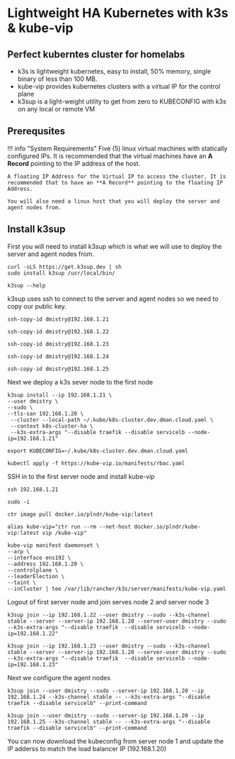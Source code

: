 # Lightweight HA Kubernetes with k3s & kube-vip
## Perfect kuberntes cluster for homelabs

- k3s is lightweight kubernetes, easy to install, 50% memory, single binary of less than 100 MB.  
- kube-vip provides kubernetes clusters with a virtual IP for the control plane  
- k3sup is a light-weight utility to get from zero to KUBECONFIG with k3s on any local or remote VM
## Prerequsites

!!! info "System Requirements"
    Five (5) linux virtual machines with statically configured IPs. It is recommended that the virtual machines have an **A Record** pointing to the IP address of the host.  
      
    A floating IP Address for the Virtual IP to access the cluster. It is recommended that to have an **A Record** pointing to the floating IP Address.

    You will also need a linux host that you will deploy the server and agent nodes from.

## Install k3sup
First you will need to install k3sup which is what we will use to deploy the server and agent nodes from.

``` shell title="Install k3sup"
curl -sLS https://get.k3sup.dev | sh
sudo install k3sup /usr/local/bin/

k3sup --help
```
k3sup uses ssh to connect to the server and agent nodes so we need to copy our public key.

``` shell title="copy ssh key to server node 1"
ssh-copy-id dmistry@192.168.1.21
```
``` shell title="copy ssh key to server node 2"
ssh-copy-id dmistry@192.168.1.22
```
``` shell title="copy ssh key to server node 3"
ssh-copy-id dmistry@192.168.1.23
```
``` shell title="copy ssh key to agent node 1"
ssh-copy-id dmistry@192.168.1.24
```
``` shell title="copy ssh key to agent node 1"
ssh-copy-id dmistry@192.168.1.25
```

Next we deploy a k3s sever node to the first node

``` shell linenums="1"
k3sup install --ip 192.168.1.21 \
--user dmistry \
--sudo \
--tls-san 192.168.1.20 \
 --cluster --local-path ~/.kube/k8s-cluster.dev.dman.cloud.yaml \
 --context k8s-cluster-ha \
 --k3s-extra-args "--disable traefik --disable servicelb --node-ip=192.168.1.21"
```
``` shell
export KUBECONFIG=~/.kube/k8s-cluster.dev.dman.cloud.yaml
```

``` shell
kubectl apply -f https://kube-vip.io/manifests/rbac.yaml 
```
SSH in to the first server node and install kube-vip
``` shell
ssh 192.168.1.21
```
``` shell
sudo -i
```
``` shell
ctr image pull docker.io/plndr/kube-vip:latest
```
``` shell
alias kube-vip="ctr run --rm --net-host docker.io/plndr/kube-vip:latest vip /kube-vip"
```
``` shell linenums="1"
kube-vip manifest daemonset \
--arp \
--interface ens192 \
--address 192.168.1.20 \
--controlplane \
--leaderElection \
--taint \
--inCluster | tee /var/lib/rancher/k3s/server/manifests/kube-vip.yaml
```
Logout of first server node and join serves node 2 and server node 3

``` shell title="Server Node 2"
k3sup join --ip 192.168.1.22 --user dmistry --sudo --k3s-channel stable --server --server-ip 192.168.1.20 --server-user dmistry --sudo --k3s-extra-args "--disable traefik  --disable servicelb --node-ip=192.168.1.22"
```
``` shell title="Server Node 3"
k3sup join --ip 192.168.1.23 --user dmistry --sudo --k3s-channel stable --server --server-ip 192.168.1.20 --server-user dmistry --sudo --k3s-extra-args "--disable traefik  --disable servicelb --node-ip=192.168.1.23"
```
Next we configure the agent nodes
``` shell title="Agent Node 2"
k3sup join --user dmistry --sudo --server-ip 192.168.1.20 --ip 192.168.1.24 --k3s-channel stable -- --k3s-extra-args "--disable traefik --disable servicelb" --print-command
```
``` shell title="Agent Node 2"
k3sup join --user dmistry --sudo --server-ip 192.168.1.20 --ip 192.168.1.25 --k3s-channel stable -- --k3s-extra-args "--disable traefik --disable servicelb" --print-command
```

You can now download the kubeconfig from server node 1 and update the IP adderss to match the load balancer IP (192.168.1.20)





